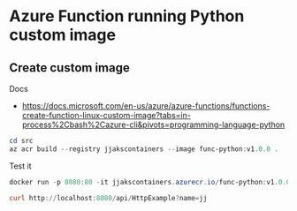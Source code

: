 # Azure Function running Python custom image

## Create custom image

Docs
- https://docs.microsoft.com/en-us/azure/azure-functions/functions-create-function-linux-custom-image?tabs=in-process%2Cbash%2Cazure-cli&pivots=programming-language-python

```powershell
cd src
az acr build --registry jjakscontainers --image func-python:v1.0.0 .
```

Test it

```powershell
docker run -p 8080:80 -it jjakscontainers.azurecr.io/func-python:v1.0.0

curl http://localhost:8080/api/HttpExample?name=jj
```

